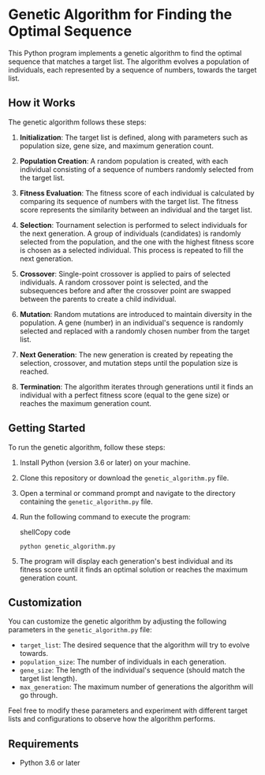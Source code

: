 # Genetic Algorithm for Finding the Optimal Sequence

This Python program implements a genetic algorithm to find the optimal sequence that matches a target list. The algorithm evolves a population of individuals, each represented by a sequence of numbers, towards the target list.

## How it Works

The genetic algorithm follows these steps:

1.  **Initialization**: The target list is defined, along with parameters such as population size, gene size, and maximum generation count.
    
2.  **Population Creation**: A random population is created, with each individual consisting of a sequence of numbers randomly selected from the target list.
    
3.  **Fitness Evaluation**: The fitness score of each individual is calculated by comparing its sequence of numbers with the target list. The fitness score represents the similarity between an individual and the target list.
    
4.  **Selection**: Tournament selection is performed to select individuals for the next generation. A group of individuals (candidates) is randomly selected from the population, and the one with the highest fitness score is chosen as a selected individual. This process is repeated to fill the next generation.
    
5.  **Crossover**: Single-point crossover is applied to pairs of selected individuals. A random crossover point is selected, and the subsequences before and after the crossover point are swapped between the parents to create a child individual.
    
6.  **Mutation**: Random mutations are introduced to maintain diversity in the population. A gene (number) in an individual's sequence is randomly selected and replaced with a randomly chosen number from the target list.
    
7.  **Next Generation**: The new generation is created by repeating the selection, crossover, and mutation steps until the population size is reached.
    
8.  **Termination**: The algorithm iterates through generations until it finds an individual with a perfect fitness score (equal to the gene size) or reaches the maximum generation count.
    

## Getting Started

To run the genetic algorithm, follow these steps:

1.  Install Python (version 3.6 or later) on your machine.
    
2.  Clone this repository or download the `genetic_algorithm.py` file.
    
3.  Open a terminal or command prompt and navigate to the directory containing the `genetic_algorithm.py` file.
    
4.  Run the following command to execute the program:
    
    shellCopy code
    
    `python genetic_algorithm.py` 
    
5.  The program will display each generation's best individual and its fitness score until it finds an optimal solution or reaches the maximum generation count.
    

## Customization

You can customize the genetic algorithm by adjusting the following parameters in the `genetic_algorithm.py` file:

-   `target_list`: The desired sequence that the algorithm will try to evolve towards.
-   `population_size`: The number of individuals in each generation.
-   `gene_size`: The length of the individual's sequence (should match the target list length).
-   `max_generation`: The maximum number of generations the algorithm will go through.

Feel free to modify these parameters and experiment with different target lists and configurations to observe how the algorithm performs.

## Requirements

-   Python 3.6 or later
